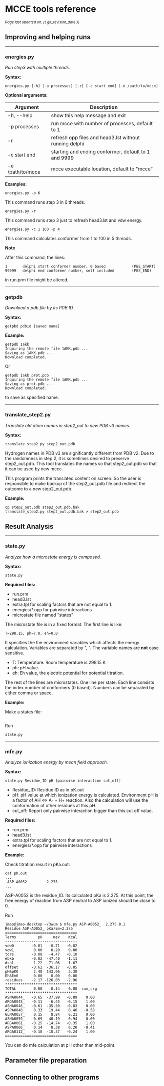 # MCCE tools reference
<small><i>Page last updated on: {{ git_revision_date }}</i></small>

## Improving and helping runs

---
### energies.py
*Run step3 with multiple threads.*

**Syntax:**
```
energies.py [-h] [-p processes] [-r] [-c start end] [-e /path/to/mcce]
```

**Optional arguments:**

Argument | Description
---|---
-h, --help  |      show this help message and exit
-p processes |     run mcce with number of processes, default to 1
-r          |     refresh opp files and head3.lst without running delphi
-c start end |     starting and ending conformer, default to 1 and 9999
-e /path/to/mcce | mcce executable location, default to "mcce"

**Examples:**

```
energies.py -p 6 
```
This command runs step 3 in 6 threads.

```
energies.py -r 
```
This command runs step 3 just to refresh head3.lst and vdw energy.

```
energies.py -c 1 100 -p 4 
```
This command calculates conformer from 1 to 100 in 5 threads.

**Note**

After this command, the lines:
```
1       delphi start conformer number, 0 based            (PBE_START)
99999   delphi end conformer number, self included        (PBE_END)
```
in run.prm file might be altered.

---
### getpdb
*Download a pdb file by its PDB ID.*

**Syntax:**
```
getpbd pdbid [saved name]
```

**Example:**
```
getpdb 1akk
Inquiring the remote file 1AKK.pdb ...
Saving as 1AKK.pdb ...
Download completed. 
```

Or 
```
getpdb 1akk prot.pdb
Inquiring the remote file 1AKK.pdb ...
Saving as prot.pdb ...
Download completed. 
```

to save as specified name.


---
### translate_step2.py
*Translate old atom names in step2_out to new PDB v3 names.*

**Syntax:**
```
translate_step2.py step2_out.pdb
```

Hydrogen names in PDB v3 are significantly different from PDB v2. Due to the randomness in step 2, 
it is sometimes desired to preserve step2_out.pdb. This tool translates the names so that step2_out.pdb so that it 
can be used by new mcce.

This program prints the translated content on screen. So the user is responsible to make backup of the step2_out.pdb 
file and redirect the outcome to a new step2_out.pdb.  
  
**Example:**
```
cp step2_out.pdb step2_out.pdb.bak
translate_step2.py step2_out.pdb.bak > step2_out.pdb
```


## Result Analysis
---
### state.py
*Analyze how a microstate energy is composed.*

**Syntax:**
```
state.py
```

**Required files:**

 * run.prm
 * head3.lst
 * extra.tpl for scaling factors that are not equal to 1.
 * energies/\*.opp for pairwise interactions 
 * microstate file named "states"
 
The microstate file is in a fixed format. The first line is like:
```
T=298.15, ph=7.0, eh=0.0
```

It specifies the the environment variables which affects the energy calculation. Variables are separated by ",
". The variable names are **not** case sensitive. 

 * T: Temperature. Room temperature is 298.15 K
 * ph: pH value.
 * eh: Eh value, the electric potential for potential titration.

The rest of the lines are microstates. One line per state. Each line consists the index number of conformers (0 
based). Numbers can be separated by either comma or space.
 
**Example:**

Make a states file:

```

```

Run 
```
state.py
```

---
### mfe.py
*Analyze ionization energy by mean field approach.*

**Syntax:**
```
state.py Residue_ID pH [pairwise interaction cut_off]
```

* Residue_ID: Residue ID as in pK.out
* pH: pH value at which ionization energy is calculated. Environment pH is a factor of AH <=> A- + H+ reaction. Also the calculation will use the conformation of other residues at this pH. 
* cut_off: Report only pairwise interaction bigger than this cut off value.

**Required files:**

 * run.prm
 * head3.lst
 * extra.tpl for scaling factors that are not equal to 1.
 * energies/\*.opp for pairwise interactions 

 
**Example:**

Check titration result in pKa.out:
```
cat pK.out
... 
 ASP-A0052_        2.275
...
```

ASP-A0052 is the residue_ID. Its calculated pKa is 2.275. At this point, the free energy of reaction from ASP neutral to ASP ionized should be close to 0.

Run 
```
jmao@jmao-desktop ~/3wum $ mfe.py ASP-A0052_  2.275 0.1
Residue ASP-A0052_ pKa/Em=2.275
=================================
Terms          pH     meV    Kcal
---------------------------------
vdw0        -0.01   -0.71   -0.02
vdw1         0.00    0.20    0.00
tors        -0.08   -4.47   -0.10
ebkb        -0.82  -47.40   -1.11
dsol         1.22   71.06    1.67
offset      -0.62  -36.17   -0.85
pH&pK0       2.48  143.66    3.38
Eh&Em0       0.00    0.00    0.00
residues    -2.17 -126.03   -2.96
*********************************
TOTAL        0.00    0.14    0.00  sum_crg
*********************************
ASNA0044_   -0.65  -37.99   -0.89    0.00
ARGA0045_   -0.11   -6.45   -0.15    1.00
ASNA0046_   -0.61  -35.50   -0.83    0.00
ASPA0048_    0.33   19.44    0.46   -0.58
GLNA0057_    0.15    8.84    0.21    0.00
ASNA0059_   -0.69  -40.19   -0.94    0.00
ARGA0061_   -0.25  -14.74   -0.35    1.00
ASPA0066_    0.14    8.38    0.20   -0.41
ARGA0112_   -0.18  -10.37   -0.24    1.00
=================================
```

You can do mfe calculation at pH other than mid-point.



## Parameter file preparation

## Connecting to other programs
